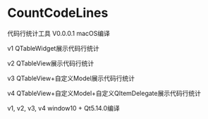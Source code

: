 # CountCodeLines
代码行统计工具
V0.0.0.1   macOS编译

v1   QTableWidget展示代码行统计

v2	 QTableView展示代码行统计

v3   QTableView+自定义Model展示代码行统计

v4   QTableView+自定义Model+自定义QItemDelegate展示代码行统计


v1, v2, v3, v4  window10 + Qt5.14.0编译